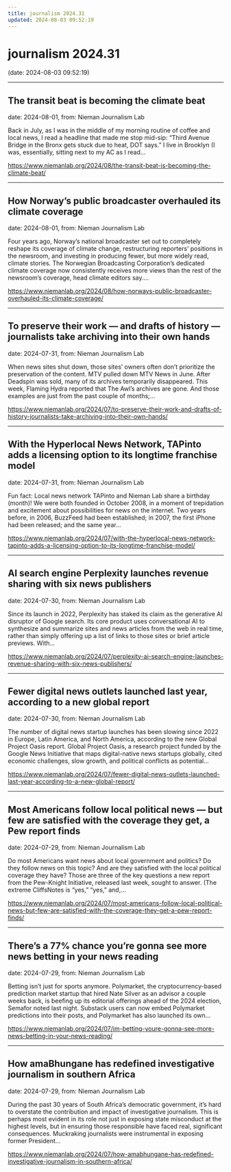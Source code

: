 ```yaml
---
title: journalism 2024.31
updated: 2024-08-03 09:52:19
---
```


# journalism 2024.31

(date: 2024-08-03 09:52:19)

---

## The transit beat is becoming the climate beat

date: 2024-08-01, from: Nieman Journalism Lab

Back in July, as I was in the middle of my morning routine of coffee and local news, I read a headline that made me stop mid-sip: “Third Avenue Bridge in the Bronx gets stuck due to heat, DOT says.” I live in Brooklyn (I was, essentially, sitting next to my AC as I read... 

<https://www.niemanlab.org/2024/08/the-transit-beat-is-becoming-the-climate-beat/>

---

## How Norway’s public broadcaster overhauled its climate coverage

date: 2024-08-01, from: Nieman Journalism Lab

Four years ago, Norway’s national broadcaster set out to completely reshape its coverage of climate change, restructuring reporters’ positions in the newsroom, and investing in producing fewer, but more widely read, climate stories. The Norwegian Broadcasting Corporation’s dedicated climate coverage now consistently receives more views than the rest of the newsroom’s coverage, head climate editors say.... 

<https://www.niemanlab.org/2024/08/how-norways-public-broadcaster-overhauled-its-climate-coverage/>

---

## To preserve their work — and drafts of history — journalists take archiving into their own hands

date: 2024-07-31, from: Nieman Journalism Lab

When news sites shut down, those sites&#8217; owners often don&#8217;t prioritize the preservation of the content. MTV pulled down MTV News in June. After Deadspin was sold, many of its archives temporarily disappeared. This week, Flaming Hydra reported that The Awl&#8217;s archives are gone. And those examples are just from the past couple of months;... 

<https://www.niemanlab.org/2024/07/to-preserve-their-work-and-drafts-of-history-journalists-take-archiving-into-their-own-hands/>

---

## With the Hyperlocal News Network, TAPinto adds a licensing option to its longtime franchise model

date: 2024-07-31, from: Nieman Journalism Lab

Fun fact: Local news network TAPinto and Nieman Lab share a birthday (month)! We were both founded in October 2008, in a moment of trepidation and excitement about possibilities for news on the internet. Two years before, in 2006, BuzzFeed had been established; in 2007, the first iPhone had been released; and the same year... 

<https://www.niemanlab.org/2024/07/with-the-hyperlocal-news-network-tapinto-adds-a-licensing-option-to-its-longtime-franchise-model/>

---

## AI search engine Perplexity launches revenue sharing with six news publishers

date: 2024-07-30, from: Nieman Journalism Lab

Since its launch in 2022, Perplexity has staked its claim as the generative AI disruptor of Google search. Its core product uses conversational AI to synthesize and summarize sites and news articles from the web in real time, rather than simply offering up a list of links to those sites or brief article previews. With... 

<https://www.niemanlab.org/2024/07/perplexity-ai-search-engine-launches-revenue-sharing-with-six-news-publishers/>

---

## Fewer digital news outlets launched last year, according to a new global report

date: 2024-07-30, from: Nieman Journalism Lab

The number of digital news startup launches has been slowing since 2022 in Europe, Latin America, and North America, according to the new Global Project Oasis report. Global Project Oasis, a research project funded by the Google News Initiative that maps digital-native news startups globally, cited economic challenges, slow growth, and political conflicts as potential... 

<https://www.niemanlab.org/2024/07/fewer-digital-news-outlets-launched-last-year-according-to-a-new-global-report/>

---

## Most Americans follow local political news — but few are satisfied with the coverage they get, a Pew report finds

date: 2024-07-29, from: Nieman Journalism Lab

Do most Americans want news about local government and politics? Do they follow news on this topic? And are they satisfied with the local political coverage they have? Those are three of the key questions a new report from the Pew-Knight Initiative, released last week, sought to answer. (The extreme CliffsNotes is “yes,” “yes,” and,... 

<https://www.niemanlab.org/2024/07/most-americans-follow-local-political-news-but-few-are-satisfied-with-the-coverage-they-get-a-pew-report-finds/>

---

## There’s a 77% chance you’re gonna see more news betting in your news reading

date: 2024-07-29, from: Nieman Journalism Lab

Betting isn&#8217;t just for sports anymore. Polymarket, the cryptocurrency-based prediction market startup that hired Nate Silver as an advisor a couple weeks back, is beefing up its editorial offerings ahead of the 2024 election, Semafor noted last night. Substack users can now embed Polymarket predictions into their posts, and Polymarket has also launched its own... 

<https://www.niemanlab.org/2024/07/im-betting-youre-gonna-see-more-news-betting-in-your-news-reading/>

---

## How amaBhungane has redefined investigative journalism in southern Africa

date: 2024-07-29, from: Nieman Journalism Lab

During the past 30 years of South Africa’s democratic government, it’s hard to overstate the contribution and impact of investigative journalism. This is perhaps most evident in its role not just in exposing state misconduct at the highest levels, but in ensuring those responsible have faced real, significant consequences. Muckraking journalists were instrumental in exposing former President... 

<https://www.niemanlab.org/2024/07/how-amabhungane-has-redefined-investigative-journalism-in-southern-africa/>

